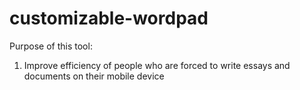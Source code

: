 # customizable-wordpad

Purpose of this tool:
1) Improve efficiency of people who are forced to write essays and documents on their mobile device
